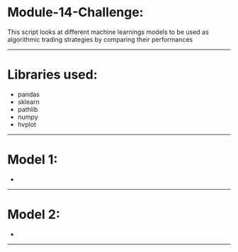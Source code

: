 # Module-14-Challenge:

This script looks at different machine learnings models to be used as algorithmic trading strategies by comparing their performances

---

# Libraries used:

* pandas
* sklearn
* pathlib
* numpy
* hvplot

--- 

# Model 1:

* 

---

# Model 2:

* 

--- 
